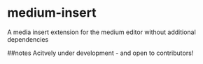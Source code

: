 # medium-insert
A media insert extension for the medium editor without additional dependencies

##notes
Acitvely under development - and open to contributors!
